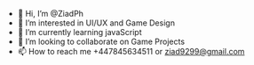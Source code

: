 - 👋 Hi, I’m @ZiadPh
- 👀 I’m interested in UI/UX and Game Design
- 🌱 I’m currently learning javaScript
- 💞️ I’m looking to collaborate on Game Projects
- 📫 How to reach me +447845634511 or ziad9299@gmail.com

<!---
ZiadPh/ZiadPh is a ✨ special ✨ repository because its `README.md` (this file) appears on your GitHub profile.
You can click the Preview link to take a look at your changes.
--->
